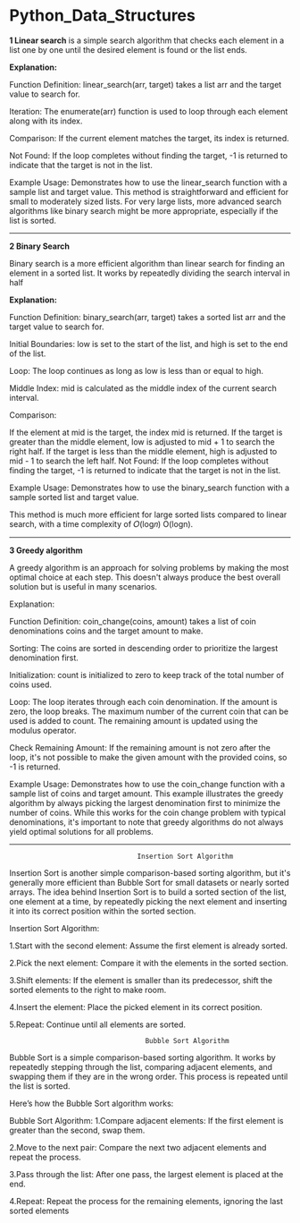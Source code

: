 # Python_Data_Structures

**1 Linear search** 
is a simple search algorithm that checks each element in a list one by one until the desired element is found or the list ends. 

**Explanation:**

Function Definition: linear_search(arr, target) takes a list arr and the target value to search for.

Iteration: 
The enumerate(arr) function is used to loop through each element along with its index.

Comparison: 
If the current element matches the target, its index is returned.

Not Found: 
If the loop completes without finding the target, -1 is returned to indicate that the target is not in the list.

Example Usage:
Demonstrates how to use the linear_search function with a sample list and target value.
This method is straightforward and efficient for small to moderately sized lists. For very large lists, more advanced search algorithms like binary search might be more appropriate, especially if the list is sorted.


----------------------------------------------------

**2 Binary Search**

Binary search is a more efficient algorithm than linear search for finding an element in a sorted list. It works by repeatedly dividing the search interval in half

**Explanation:**

Function Definition: binary_search(arr, target) takes a sorted list arr and the target value to search for.

Initial Boundaries: low is set to the start of the list, and high is set to the end of the list.

Loop: The loop continues as long as low is less than or equal to high.

Middle Index: mid is calculated as the middle index of the current search interval.

Comparison:

If the element at mid is the target, the index mid is returned.
If the target is greater than the middle element, low is adjusted to mid + 1 to search the right half.
If the target is less than the middle element, high is adjusted to mid - 1 to search the left half.
Not Found: If the loop completes without finding the target, -1 is returned to indicate that the target is not in the list.

Example Usage: Demonstrates how to use the binary_search function with a sample sorted list and target value.

This method is much more efficient for large sorted lists compared to linear search, with a time complexity of 
𝑂(log𝑛)
O(logn).


---------------------------------------------------------

**3 Greedy algorithm**

A greedy algorithm is an approach for solving problems by making the most optimal choice at each step. This doesn't always produce the best overall solution but is useful in many scenarios. 


Explanation:

Function Definition: coin_change(coins, amount) takes a list of coin denominations coins and the target amount to make.

Sorting: The coins are sorted in descending order to prioritize the largest denomination first.

Initialization: count is initialized to zero to keep track of the total number of coins used.

Loop: The loop iterates through each coin denomination.
If the amount is zero, the loop breaks.
The maximum number of the current coin that can be used is added to count.
The remaining amount is updated using the modulus operator.

Check Remaining Amount: If the remaining amount is not zero after the loop, it's not possible to make the given amount with the provided coins, so -1 is returned.

Example Usage: Demonstrates how to use the coin_change function with a sample list of coins and target amount.
This example illustrates the greedy algorithm by always picking the largest denomination first to minimize the number of coins. While this works for the coin change problem with typical denominations, it's important to note that greedy algorithms do not always yield optimal solutions for all problems.


---------------------------------


                                    Insertion Sort Algorithm
            
Insertion Sort is another simple comparison-based sorting algorithm, but it's generally more efficient than Bubble Sort for small datasets or nearly sorted arrays. The idea behind Insertion Sort is to build a sorted section of the list, one element at a time, by repeatedly picking the next element and inserting it into its correct position within the sorted section.

Insertion Sort Algorithm:

1.Start with the second element: Assume the first element is already sorted.

2.Pick the next element: Compare it with the elements in the sorted section.

3.Shift elements: If the element is smaller than its predecessor, shift the sorted elements to the right to make room.

4.Insert the element: Place the picked element in its correct position.

5.Repeat: Continue until all elements are sorted.




                                      Bubble Sort Algorithm

Bubble Sort is a simple comparison-based sorting algorithm. It works by repeatedly stepping through the list, comparing adjacent elements, and swapping them if they are in the wrong order. This process is repeated until the list is sorted.

Here’s how the Bubble Sort algorithm works:

Bubble Sort Algorithm:
1.Compare adjacent elements: If the first element is greater than the second, swap them.

2.Move to the next pair: Compare the next two adjacent elements and repeat the process.

3.Pass through the list: After one pass, the largest element is placed at the end.

4.Repeat: Repeat the process for the remaining elements, ignoring the last sorted elements












